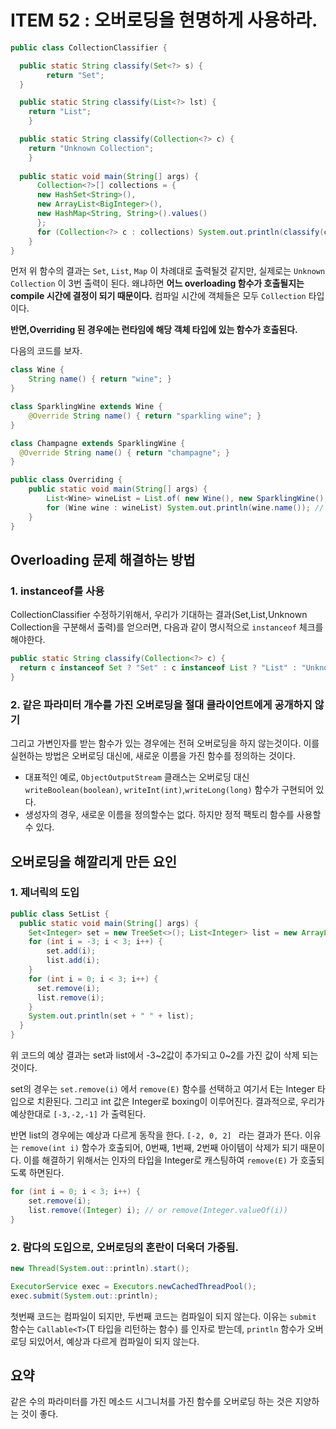 # ITEM 52 : 오버로딩을 현명하게 사용하라.

``` java
public class CollectionClassifier {

  public static String classify(Set<?> s) {
		return "Set"; 
  }

  public static String classify(List<?> lst) { 
    return "List";
	}

  public static String classify(Collection<?> c) { 
    return "Unknown Collection";
	}
  
  public static void main(String[] args) { 
      Collection<?>[] collections = {
      new HashSet<String>(),
      new ArrayList<BigInteger>(),
      new HashMap<String, String>().values()
      };
      for (Collection<?> c : collections) System.out.println(classify(c));
    } 
}
```

먼저 위 함수의 결과는 ```Set```, ```List```, ```Map``` 이 차례대로 출력될것 같지만, 실제로는 ```Unknown Collection``` 이 3번 출력이 된다. 왜냐하면 **어느 overloading 함수가 호출될지는 compile 시간에 결정이 되기 때문이다.** 컴파일 시간에 객체들은 모두 ```Collection``` 타입이다. 

**반면,Overriding 된 경우에는 런타임에 해당 객체 타입에 있는 함수가 호출된다.**

다음의 코드를 보자.

``` java
class Wine {
	String name() { return "wine"; }
}

class SparklingWine extends Wine {
	@Override String name() { return "sparkling wine"; }
}

class Champagne extends SparklingWine { 
  @Override String name() { return "champagne"; }
}

public class Overriding {
	public static void main(String[] args) {
		List<Wine> wineList = List.of( new Wine(), new SparklingWine(), new Champagne());
		for (Wine wine : wineList) System.out.println(wine.name()); // 각자의 name 메소드가 호출된다.
	} 
}
```

## Overloading 문제 해결하는 방법

### 1. instanceof를 사용

CollectionClassifier 수정하기위해서, 우리가 기대하는 결과(Set,List,Unknown Collection을 구분해서 출력)를 얻으러면, 다음과 같이 명시적으로 ```instanceof``` 체크를 해야한다.

``` java
public static String classify(Collection<?> c) { 	
  return c instanceof Set ? "Set" : c instanceof List ? "List" : "Unknown Collection"; 
}
```

### 2. 같은 파라미터 개수를 가진 오버로딩을 절대 클라이언트에게 공개하지 않기 

그리고 가변인자를 받는 함수가 있는 경우에는 전혀 오버로딩을 하지 않는것이다. 이를 실현하는 방법은 오버로딩 대신에, 새로운 이름을 가진 함수를 정의하는 것이다.

-  대표적인 예로, ```ObjectOutputStream``` 클래스는 오버로딩 대신 ```writeBoolean(boolean)```, ```writeInt(int)```,```writeLong(long)``` 함수가 구현되어 있다.
-  생성자의 경우, 새로운 이름을 정의할수는 없다. 하지만 정적 팩토리 함수를 사용할 수 있다.

## 오버로딩을 해깔리게 만든 요인

### 1. 제너릭의 도입

``` java
public class SetList {
  public static void main(String[] args) {
    Set<Integer> set = new TreeSet<>(); List<Integer> list = new ArrayList<>();
    for (int i = -3; i < 3; i++) { 
        set.add(i);
        list.add(i); 
    }
    for (int i = 0; i < 3; i++) { 
      set.remove(i); 
      list.remove(i);
    }
    System.out.println(set + " " + list); 
  }
}
```

위 코드의 예상 결과는 set과 list에서 -3~2값이 추가되고 0~2를 가진 값이 삭제 되는 것이다. 

set의 경우는  ```set.remove(i)``` 에서 ```remove(E)``` 함수를 선택하고 여기서 E는 Integer 타입으로 치환된다. 그리고 int 값은 Integer로 boxing이 이루어진다. 결과적으로, 우리가 예상한대로 ```[-3,-2,-1]``` 가 출력된다.

반면 list의 경우에는 예상과 다르게 동작을 한다. ```[-2, 0, 2] ``` 라는 결과가 뜬다. 이유는 ```remove(int i)``` 함수가 호출되어, 0번째, 1번째, 2번째 아이템이 삭제가 되기 때문이다. 이를 해결하기 위해서는 인자의 타입을 Integer로 캐스팅하여 ```remove(E)``` 가 호출되도록 하면된다.

``` java
for (int i = 0; i < 3; i++) {
	set.remove(i);
	list.remove((Integer) i); // or remove(Integer.valueOf(i))
}
```

### 2. 람다의 도입으로, 오버로딩의 혼란이 더욱더 가중됨.

``` java
new Thread(System.out::println).start();
```

``` java
ExecutorService exec = Executors.newCachedThreadPool(); 
exec.submit(System.out::println);
```

첫번째 코드는 컴파일이 되지만, 두번째 코드는 컴파일이 되지 않는다. 이유는 ```submit``` 함수는 ```Callable<T>```(T 타입을 리턴하는 함수) 를 인자로 받는데, ```println``` 함수가 오버로딩 되있어서, 예상과 다르게 컴파일이 되지 않는다.

## 요약

같은 수의 파라미터를 가진 메소드 시그니처를 가진 함수를 오버로딩 하는 것은 지양하는 것이 좋다.
